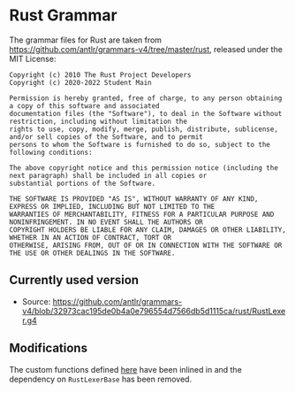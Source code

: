 # Rust Grammar

The grammar files for Rust are taken from <https://github.com/antlr/grammars-v4/tree/master/rust>, released
under the MIT License:

```
Copyright (c) 2010 The Rust Project Developers
Copyright (c) 2020-2022 Student Main

Permission is hereby granted, free of charge, to any person obtaining a copy of this software and associated
documentation files (the "Software"), to deal in the Software without restriction, including without limitation the
rights to use, copy, modify, merge, publish, distribute, sublicense, and/or sell copies of the Software, and to permit
persons to whom the Software is furnished to do so, subject to the following conditions:

The above copyright notice and this permission notice (including the next paragraph) shall be included in all copies or
substantial portions of the Software.

THE SOFTWARE IS PROVIDED "AS IS", WITHOUT WARRANTY OF ANY KIND, EXPRESS OR IMPLIED, INCLUDING BUT NOT LIMITED TO THE
WARRANTIES OF MERCHANTABILITY, FITNESS FOR A PARTICULAR PURPOSE AND NONINFRINGEMENT. IN NO EVENT SHALL THE AUTHORS OR
COPYRIGHT HOLDERS BE LIABLE FOR ANY CLAIM, DAMAGES OR OTHER LIABILITY, WHETHER IN AN ACTION OF CONTRACT, TORT OR
OTHERWISE, ARISING FROM, OUT OF OR IN CONNECTION WITH THE SOFTWARE OR THE USE OR OTHER DEALINGS IN THE SOFTWARE.
```

## Currently used version

* Source: <https://github.com/antlr/grammars-v4/blob/32973cac195de0b4a0e796554d7566db5d1115ca/rust/RustLexer.g4>

## Modifications

The custom functions defined [here](https://github.com/antlr/grammars-v4/blob/master/rust/Java/RustLexerBase.java) 
have been inlined in and the dependency on `RustLexerBase` has been removed.
